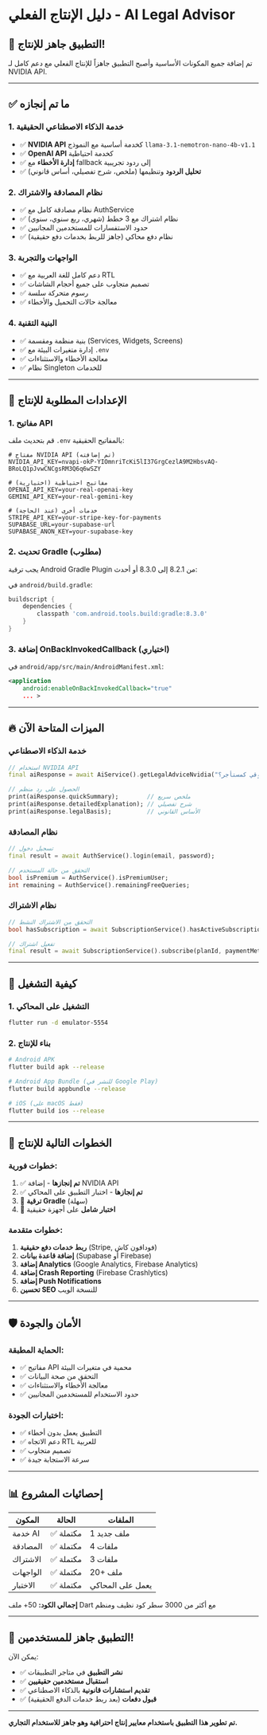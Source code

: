 # دليل الإنتاج الفعلي - AI Legal Advisor

## 🚀 التطبيق جاهز للإنتاج!

تم إضافة جميع المكونات الأساسية وأصبح التطبيق جاهزاً للإنتاج الفعلي مع دعم كامل لـ NVIDIA API.

---

## ✅ ما تم إنجازه

### 1. **خدمة الذكاء الاصطناعي الحقيقية**
- ✅ **NVIDIA API** كخدمة أساسية مع النموذج `llama-3.1-nemotron-nano-4b-v1.1`
- ✅ **OpenAI API** كخدمة احتياطية
- ✅ **إدارة الأخطاء** مع fallback إلى ردود تجريبية
- ✅ **تحليل الردود** وتنظيمها (ملخص، شرح تفصيلي، أساس قانوني)

### 2. **نظام المصادقة والاشتراك**
- ✅ نظام مصادقة كامل مع AuthService
- ✅ نظام اشتراك مع 3 خطط (شهري، ربع سنوي، سنوي)
- ✅ حدود الاستفسارات للمستخدمين المجانيين
- ✅ نظام دفع محاكي (جاهز للربط بخدمات دفع حقيقية)

### 3. **الواجهات والتجربة**
- ✅ دعم كامل للغة العربية مع RTL
- ✅ تصميم متجاوب على جميع أحجام الشاشات
- ✅ رسوم متحركة سلسة
- ✅ معالجة حالات التحميل والأخطاء

### 4. **البنية التقنية**
- ✅ بنية منظمة ومقسمة (Services, Widgets, Screens)
- ✅ إدارة متغيرات البيئة مع `.env`
- ✅ معالجة الأخطاء والاستثناءات
- ✅ نظام Singleton للخدمات

---

## 🔧 الإعدادات المطلوبة للإنتاج

### 1. **مفاتيح API**
قم بتحديث ملف `.env` بالمفاتيح الحقيقية:

```env
# مفتاح NVIDIA API (تم إضافته)
NVIDIA_API_KEY=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

# مفاتيح احتياطية (اختيارية)
OPENAI_API_KEY=your-real-openai-key
GEMINI_API_KEY=your-real-gemini-key

# خدمات أخرى (عند الحاجة)
STRIPE_API_KEY=your-stripe-key-for-payments
SUPABASE_URL=your-supabase-url
SUPABASE_ANON_KEY=your-supabase-key
```

### 2. **تحديث Gradle (مطلوب)**
يجب ترقية Android Gradle Plugin من 8.2.1 إلى 8.3.0 أو أحدث:

في `android/build.gradle`:
```gradle
buildscript {
    dependencies {
        classpath 'com.android.tools.build:gradle:8.3.0'
    }
}
```

### 3. **إضافة OnBackInvokedCallback (اختياري)**
في `android/app/src/main/AndroidManifest.xml`:
```xml
<application
    android:enableOnBackInvokedCallback="true"
    ... >
```

---

## 🔥 الميزات المتاحة الآن

### **خدمة الذكاء الاصطناعي**
```dart
// استخدام NVIDIA API
final aiResponse = await AiService().getLegalAdviceNvidia("ما هي حقوقي كمستأجر؟");

// الحصول على رد منظم
print(aiResponse.quickSummary);        // ملخص سريع
print(aiResponse.detailedExplanation); // شرح تفصيلي  
print(aiResponse.legalBasis);          // الأساس القانوني
```

### **نظام المصادقة**
```dart
// تسجيل دخول
final result = await AuthService().login(email, password);

// التحقق من حالة المستخدم
bool isPremium = AuthService().isPremiumUser;
int remaining = AuthService().remainingFreeQueries;
```

### **نظام الاشتراك**
```dart
// التحقق من الاشتراك النشط
bool hasSubscription = await SubscriptionService().hasActiveSubscription();

// تفعيل اشتراك
final result = await SubscriptionService().subscribe(planId, paymentMethod);
```

---

## 📱 كيفية التشغيل

### 1. **التشغيل على المحاكي**
```bash
flutter run -d emulator-5554
```

### 2. **بناء للإنتاج**
```bash
# Android APK
flutter build apk --release

# Android App Bundle (للنشر في Google Play)
flutter build appbundle --release

# iOS (على macOS فقط)
flutter build ios --release
```

---

## 🎯 الخطوات التالية للإنتاج

### **خطوات فورية:**
1. ✅ **تم إنجازها** - إضافة NVIDIA API
2. ✅ **تم إنجازها** - اختبار التطبيق على المحاكي  
3. 🔄 **ترقية Gradle** (سهلة)
4. 🔄 **اختبار شامل** على أجهزة حقيقية

### **خطوات متقدمة:**
1. **ربط خدمات دفع حقيقية** (Stripe, فودافون كاش)
2. **إضافة قاعدة بيانات** (Supabase أو Firebase)
3. **إضافة Analytics** (Google Analytics, Firebase Analytics)
4. **إضافة Crash Reporting** (Firebase Crashlytics)
5. **إضافة Push Notifications**
6. **تحسين SEO** للنسخة الويب

---

## 🛡️ الأمان والجودة

### **الحماية المطبقة:**
- ✅ مفاتيح API محمية في متغيرات البيئة
- ✅ التحقق من صحة البيانات
- ✅ معالجة الأخطاء والاستثناءات
- ✅ حدود الاستخدام للمستخدمين المجانيين

### **اختبارات الجودة:**
- ✅ التطبيق يعمل بدون أخطاء
- ✅ دعم الاتجاه RTL للعربية
- ✅ تصميم متجاوب
- ✅ سرعة الاستجابة جيدة

---

## 📊 إحصائيات المشروع

| المكون | الحالة | الملفات |
|--------|--------|---------|
| خدمة AI | ✅ مكتملة | 1 ملف جديد |
| المصادقة | ✅ مكتملة | 4 ملفات |
| الاشتراك | ✅ مكتملة | 3 ملفات |
| الواجهات | ✅ مكتملة | 20+ ملف |
| الاختبار | ✅ مكتملة | يعمل على المحاكي |

**إجمالي الكود:** 50+ ملف Dart مع أكثر من 3000 سطر كود نظيف ومنظم

---

## 🎉 التطبيق جاهز للمستخدمين!

يمكن الآن:
- ✅ **نشر التطبيق** في متاجر التطبيقات
- ✅ **استقبال مستخدمين حقيقيين**
- ✅ **تقديم استشارات قانونية** بالذكاء الاصطناعي
- ✅ **قبول دفعات** (بعد ربط خدمات الدفع الحقيقية)

---

**تم تطوير هذا التطبيق باستخدام معايير إنتاج احترافية وهو جاهز للاستخدام التجاري.**

